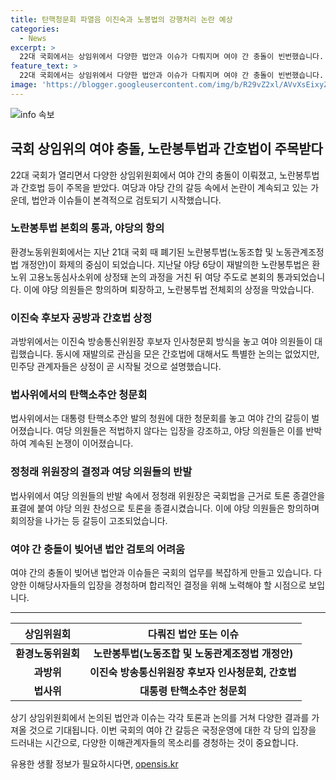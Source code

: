 ```yaml
---
title: 탄핵청문회 파열음 이진숙과 노봉법의 강행처리 논란 예상
categories:
  - News
excerpt: >
  22대 국회에서는 상임위에서 다양한 법안과 이슈가 다뤄지며 여야 간 충돌이 빈번했습니다. 노란봉투법과 간호법 등 기존 폐기됐던 법안이 재다루기 시작하고, 여당과 야당 간의 강한 대립이 두드러졌습니다. 또한 이진숙 방송통신위원장 후보자에 대한 공방, 탄핵소추안에 대한 청문회를 놓고 법사위에서도 갈등이 이어졌습니다. 여야의 격렬한 충돌과 논란 속에서 국회는 활발한 활동을 보였습니다.
feature_text: >
  22대 국회에서는 상임위에서 다양한 법안과 이슈가 다뤄지며 여야 간 충돌이 빈번했습니다. 노란봉투법과 간호법 등 기존 폐기됐던 법안이 재다루기 시작하고, 여당과 야당 간의 강한 대립이 두드러졌습니다. 또한 이진숙 방송통신위원장 후보자에 대한 공방, 탄핵소추안에 대한 청문회를 놓고 법사위에서도 갈등이 이어졌습니다. 여야의 격렬한 충돌과 논란 속에서 국회는 활발한 활동을 보였습니다.
image: 'https://blogger.googleusercontent.com/img/b/R29vZ2xl/AVvXsEixyZcFfHzMRdzZMjFBmAUKJYCLCGyLL1o632UiGVXcaFdKo_bkvkuCioo0uUKlGfBVcT3P84aROyZIXSBEx3Aw5nCQ3pTgDom1WDC4m8eifvWiAmWEEVb4x6G_l8C0QH225ldMjyaFvpxGEBGNO37VmDTDMHGhJPq73UglMfDca1-0aw/s1600/blogspot.png'
---
```


<p><img src="https://blogger.googleusercontent.com/img/b/R29vZ2xl/AVvXsEixyZcFfHzMRdzZMjFBmAUKJYCLCGyLL1o632UiGVXcaFdKo_bkvkuCioo0uUKlGfBVcT3P84aROyZIXSBEx3Aw5nCQ3pTgDom1WDC4m8eifvWiAmWEEVb4x6G_l8C0QH225ldMjyaFvpxGEBGNO37VmDTDMHGhJPq73UglMfDca1-0aw/s1600/blogspot.png" alt="info 속보" /></p>

<h2 data-ke-size="size26">국회 상임위의 여야 충돌, 노란봉투법과 간호법이 주목받다</h2>

<p data-ke-size="size16">22대 국회가 열리면서 다양한 상임위원회에서 여야 간의 충돌이 이뤄졌고, 노란봉투법과 간호법 등이 주목을 받았다. 여당과 야당 간의 갈등 속에서 논란이 계속되고 있는 가운데, 법안과 이슈들이 본격적으로 검토되기 시작했습니다.</p>

<h3>노란봉투법 본회의 통과, 야당의 항의</h3>

<p data-ke-size="size16">환경노동위원회에서는 지난 21대 국회 때 폐기된 노란봉투법(노동조합 및 노동관계조정법 개정안)이 화제의 중심이 되었습니다. 지난달 야당 6당이 재발의한 노란봉투법은 환노위 고용노동심사소위에 상정돼 논의 과정을 거친 뒤 여당 주도로 본회의 통과되었습니다. 이에 야당 의원들은 항의하며 퇴장하고, 노란봉투법 전체회의 상정을 막았습니다.</p>

<h3>이진숙 후보자 공방과 간호법 상정</h3>

<p data-ke-size="size16">과방위에서는 이진숙 방송통신위원장 후보자 인사청문회 방식을 놓고 여야 의원들이 대립했습니다. 동시에 재발의로 관심을 모은 간호법에 대해서도 특별한 논의는 없었지만, 민주당 관계자들은 상정이 곧 시작될 것으로 설명했습니다.</p>

<h3>법사위에서의 탄핵소추안 청문회</h3>

<p data-ke-size="size16">법사위에서는 대통령 탄핵소추안 발의 청원에 대한 청문회를 놓고 여야 간의 갈등이 벌어졌습니다. 여당 의원들은 적법하지 않다는 입장을 강조하고, 야당 의원들은 이를 반박하여 계속된 논쟁이 이어졌습니다.</p>

<h3>정청래 위원장의 결정과 여당 의원들의 반발</h3>

<p data-ke-size="size16">법사위에서 여당 의원들의 반발 속에서 정청래 위원장은 국회법을 근거로 토론 종결안을 표결에 붙여 야당 의원 찬성으로 토론을 종결시켰습니다. 이에 야당 의원들은 항의하며 회의장을 나가는 등 갈등이 고조되었습니다.</p>

<h3>여야 간 충돌이 빚어낸 법안 검토의 어려움</h3>

<p data-ke-size="size16">여야 간의 충돌이 빚어낸 법안과 이슈들은 국회의 업무를 복잡하게 만들고 있습니다. 다양한 이해당사자들의 입장을 경청하며 합리적인 결정을 위해 노력해야 할 시점으로 보입니다.</p>

<hr>

<table>
  <thead>
    <tr>
      <th style="text-align: center;">상임위원회</th>
      <th style="text-align: center;">다뤄진 법안 또는 이슈</th>
    </tr>
  </thead>
  <tbody>
    <tr>
      <td style="text-align: center;"><b>환경노동위원회</b></td>
      <td style="text-align: center;"><b>노란봉투법(노동조합 및 노동관계조정법 개정안)</b></td>
    </tr>
    <tr>
      <td style="text-align: center;"><b>과방위</b></td>
      <td style="text-align: center;"><b>이진숙 방송통신위원장 후보자 인사청문회, 간호법</b></td>
    </tr>
    <tr>
      <td style="text-align: center;"><b>법사위</b></td>
      <td style="text-align: center;"><b>대통령 탄핵소추안 청문회</b></td>
    </tr>
  </tbody>
</table>

<p data-ke-size="size16">상기 상임위원회에서 논의된 법안과 이슈는 각각 토론과 논의를 거쳐 다양한 결과를 가져올 것으로 기대됩니다. 이번 국회의 여야 간 갈등은 국정운영에 대한 각 당의 입장을 드러내는 시간으로, 다양한 이해관계자들의 목소리를 경청하는 것이 중요합니다.</p>
유용한 생활 정보가 필요하시다면, <a href="https://opensis.kr" rel="dofollow">opensis.kr</a>


